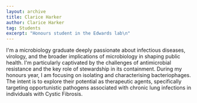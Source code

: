 ```yaml
---
layout: archive
title: Clarice Harker
author: Clarice Harker
tag: Students
excerpt: "Honours student in the Edwards lab\n"
---
```


I'm a microbiology graduate deeply passionate about infectious diseases, virology, and the broader implications of microbiology in shaping public health. I'm particularly captivated by the challenges of antimicrobial resistance and the key role of stewardship in its containment. During my honours year, I am focusing on isolating and characterising bacteriophages. The intent is to explore their potential as therapeutic agents, specifically targeting opportunistic pathogens associated with chronic lung infections in individuals with Cystic Fibrosis. 
